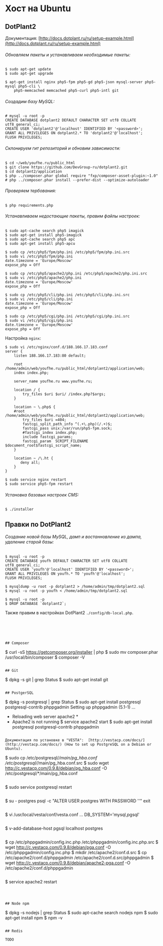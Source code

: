 
# Хост на Ubuntu

## DotPlant2

Документация: [http://docs.dotplant.ru/ru/setup-example.html](http://docs.dotplant.ru/ru/setup-example.html)

###### Обновляем пакеты и устанавливаем необходимые пакеты:

```
$ sudo apt-get update
$ sudo apt-get upgrade
```

```
$ apt-get install nginx php5-fpm php5-gd php5-json mysql-server php5-mysql php5-cli \
	php5-memcached memcached php5-curl php5-intl git
```


###### Создадим базу MySQL:

```
# mysql -u root -p
CREATE DATABASE dotplant2 DEFAULT CHARACTER SET utf8 COLLATE utf8_general_ci;
CREATE USER 'dotplant2'@'localhost' IDENTIFIED BY '<password>';
GRANT ALL PRIVILEGES ON dotplant2.* TO 'dotplant2'@'localhost';
FLUSH PRIVILEGES;
```

###### Склонируем гит репозиторий и обновим зависимости:

```
$ cd ~/web/youfhe.ru/public_html
$ git clone https://github.com/DevGroup-ru/dotplant2.git
$ cd dotplant2/application
$ php ../composer.phar global require "fxp/composer-asset-plugin:~1.0"
# php ../composer.phar install --prefer-dist --optimize-autoloader
```

###### Проверяем тербования:

```
$ php requirements.php
```

###### Устанавливаем недостающие пакеты, правим файлы настроек:

```
$ sudo apt-cache search php5 imagick
$ sudo apt-get install php5-imagick
$ sudo apt-cache search php5 apc
$ sudo apt-get install php5-apcu
```

```
$ sudo cp /etc/php5/fpm/php.ini /etc/php5/fpm/php.ini.src
$ sudo vi /etc/php5/fpm/php.ini
date.timezone = 'Europe/Moscow'
expose_php = Off
```

```
$ sudo cp /etc/php5/apache2/php.ini /etc/php5/apache2/php.ini.src
$ sudo vi /etc/php5/apache2/php.ini
date.timezone = 'Europe/Moscow'
expose_php = Off
```

```
$ sudo cp /etc/php5/cli/php.ini /etc/php5/cli/php.ini.src
$ sudo vi /etc/php5/cli/php.ini
date.timezone = 'Europe/Moscow'
expose_php = Off
```

```
$ sudo cp /etc/php5/cgi/php.ini /etc/php5/cgi/php.ini.src
$ sudo vi /etc/php5/cgi/php.ini
date.timezone = 'Europe/Moscow'
expose_php = Off
```

Настройка `nginx`:

```
$ sudo vi /etc/nginx/conf.d/188.166.17.183.conf
server {
    listen 188.166.17.183:80 default;

    root /home/admin/web/youfhe.ru/public_html/dotplant2/application/web;
    index index.php;

    server_name youfhe.ru www.youfhe.ru;

    location / {    
        try_files $uri $uri/ /index.php?$args;
    }

    location ~ \.php$ {
    #root /home/admin/web/youfhe.ru/public_html/dotplant2/application/web;
        try_files $uri =404;
        fastcgi_split_path_info ^(.+\.php)(/.+)$;
        fastcgi_pass unix:/var/run/php5-fpm.sock;
        #fastcgi_index index.php;    
        include fastcgi_params;
        fastcgi_param  SCRIPT_FILENAME  $document_root$fastcgi_script_name;  
    }

    location ~ /\.ht {
       deny all;
    }
}
```

```
$ sudo service nginx restart
$ sudo service php5-fpm restart
```

###### Установка базовых настроек CMS:

```
$ ./installer
```

## Правки по DotPlant2

###### Cоздание новой базы MySQL, дамп и востанновление из дампа, удаление старой базы:

```
$ mysql -u root -p
CREATE DATABASE youfh DEFAULT CHARACTER SET utf8 COLLATE utf8_general_ci;
CREATE USER 'youfh'@'localhost' IDENTIFIED BY '<password>';
GRANT ALL PRIVILEGES ON youfh.* TO 'youfh'@'localhost';
FLUSH PRIVILEGES;
```

```
$ mysqldump -u root -p dotplant2 > /home/admin/tmp/dotplant2.sql 
$ mysql -u root -p youfh < /home/admin/tmp/dotplant2.sql 
```

```
$ mysql -u root -p
$ DROP DATABASE `dotplant2`;
```

Также правим в настройках DotPlant2 `./config/db-local.php`.
```





## Composer

```
$ curl -sS https://getcomposer.org/installer | php
$ sudo mv composer.phar /usr/local/bin/composer
$ composer -V
```

## Git

```
$ dpkg -s git | grep Status
$ sudo apt-get install git
```

## PostgerSQL

```
$ dpkg -s postgresql | grep Status
$ sudo apt-get install postgresql postgresql-contrib phppgadmin
Setting up phppgadmin (5.1-1) ...
 * Reloading web server apache2         * 
 * Apache2 is not running
$ service apache2 start
$ sudo apt-get install postgresql postgresql-contrib phppgadmin
```

Документация по установке в "VESTA":  [http://vestacp.com/docs/](http://vestacp.com/docs/) (How to set up PostgreSQL on a Debian or Ubuntu).

```
$ sudo cp /etc/postgresql/*/main/pg_hba.conf /etc/postgresql/*/main/pg_hba.conf.src
$ sudo wget http://c.vestacp.com/0.9.8/debian/pg_hba.conf -O /etc/postgresql/*/main/pg_hba.conf
```

```
$ sudo service postgresql restart
```

```
$ su - postgres
psql -c "ALTER USER postgres WITH PASSWORD '<password>'"
exit
```

```
$ vi /usr/local/vesta/conf/vesta.conf
...
DB_SYSTEM='mysql,pgsql'
```

```
$ v-add-database-host pgsql localhost postgres <password>
```

```
$ cp /etc/phppgadmin/config.inc.php /etc/phppgadmin/config.inc.php.src
$ wget http://c.vestacp.com/0.9.8/debian/pga.conf -O /etc/phppgadmin/config.inc.php
$ mkdir /etc/apache2/conf.d.src
$ cp /etc/apache2/conf.d/phppgadmin /etc/apache2/conf.d.src/phppgadmin
$ wget http://c.vestacp.com/0.9.8/debian/apache2-pga.conf -O /etc/apache2/conf.d/phppgadmin
```

```
$ service apache2 restart
```



## Node npm

```
$ dpkg -s nodejs | grep Status
$ sudo apt-cache search nodejs npm
$ sudo apt-get install npm
$ npm -v
```

## Redis

TODO



